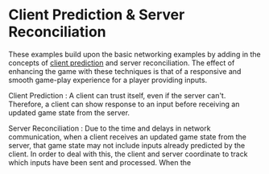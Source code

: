 # Client Prediction & Server Reconciliation

These examples build upon the basic networking examples by adding in the concepts of [client prediction](https://en.wikipedia.org/wiki/Client-side_prediction) and server reconciliation.  The effect of enhancing the game with these techniques is that of a responsive and smooth game-play experience for a player providing inputs.

Client Prediction
: A client can trust itself, even if the server can't.  Therefore, a client can show response to an input before receiving an updated game state from the server.  

 Server Reconciliation
: Due to the time and delays in network communication, when a client receives an updated game state from the server, that game state may not include inputs already predicted by the client.  In order to deal with this, the client and server coordinate to track which inputs have been sent and processed.  When the
